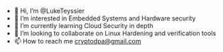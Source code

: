 - 👋 Hi, I’m @LukeTeyssier
- 👀 I’m interested in Embedded Systems and Hardware security
- 🌱 I’m currently learning Cloud Security in depth
- 💞️ I’m looking to collaborate on Linux Hardening and verification tools
- 📫 How to reach me cryptodpa@gmail.com

<!---
LukeTeyssier/LukeTeyssier is a ✨ special ✨ repository because its `README.md` (this file) appears on your GitHub profile.
You can click the Preview link to take a look at your changes.
--->
